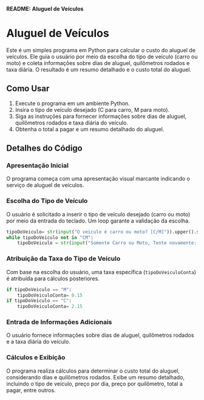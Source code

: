 **README: Aluguel de Veículos**


# Aluguel de Veículos

Este é um simples programa em Python para calcular o custo do aluguel de veículos. Ele guia o usuário por meio da escolha do tipo de veículo (carro ou moto) e coleta informações sobre dias de aluguel, quilômetros rodados e taxa diária. O resultado é um resumo detalhado e o custo total do aluguel.

## Como Usar

1. Execute o programa em um ambiente Python.
2. Insira o tipo de veículo desejado (C para carro, M para moto).
3. Siga as instruções para fornecer informações sobre dias de aluguel, quilômetros rodados e taxa diária do veículo.
4. Obtenha o total a pagar e um resumo detalhado do aluguel.

## Detalhes do Código

### Apresentação Inicial

O programa começa com uma apresentação visual marcante indicando o serviço de aluguel de veículos.

### Escolha do Tipo de Veículo

O usuário é solicitado a inserir o tipo de veículo desejado (carro ou moto) por meio da entrada do teclado. Um loop garante a validação da escolha.

```python
tipoDoVeiculo= str(input("O veiculo é carro ou moto? [C/M]")).upper().strip()
while tipoDoVeiculo not in "CM":
    tipoDoVeiculo = str(input("Somente Carro ou Moto, Tente novamente: [C/M] ")).upper().strip()
```

### Atribuição da Taxa do Tipo de Veículo

Com base na escolha do usuário, uma taxa específica (`tipoDoVeiculoConta`) é atribuída para cálculos posteriores.

```python
if tipoDoVeiculo == "M":
    tipoDoVeiculoConta= 0.15
if tipoDoVeiculo == "C":
    tipoDoVeiculoConta= 2.15
```

### Entrada de Informações Adicionais

O usuário fornece informações sobre dias de aluguel, quilômetros rodados e a taxa diária do veículo.

### Cálculos e Exibição

O programa realiza cálculos para determinar o custo total do aluguel, considerando dias e quilômetros rodados. Exibe um resumo detalhado, incluindo o tipo de veículo, preço por dia, preço por quilômetro, total a pagar, entre outros.


